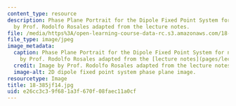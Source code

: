 ```yaml
---
content_type: resource
description: Phase Plane Portrait for the Dipole Fixed Point System for n = 5. Image
  by Prof. Rodolfo Rosales adapted from the lecture notes.
file: /media/https%3A/open-learning-course-data-rc.s3.amazonaws.com/18-385j-nonlinear-dynamics-and-chaos-fall-2014/e26cc3c39f681a3f670f08faec11a0cf_18-385jf14.jpg
file_type: image/jpeg
image_metadata:
  caption: Phase Plane Portrait for the Dipole Fixed Point System for n = 5. (Image
    by Prof. Rodolfo Rosales adapted from the [lecture notes](pages/lecture-notes).)
  credit: Image by Prof. Rodolfo Rosales adapted from the lecture notes.
  image-alt: 2D dipole fixed point system phase plane image.
resourcetype: Image
title: 18-385jf14.jpg
uid: e26cc3c3-9f68-1a3f-670f-08faec11a0cf
---
```

